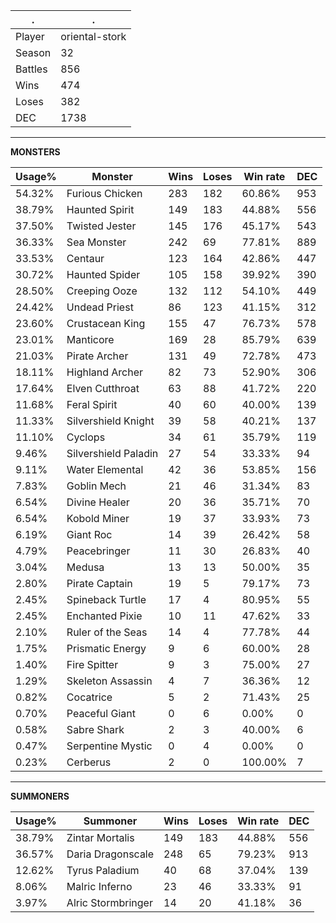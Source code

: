 .|.
|-|-
Player|oriental-stork
Season|32
Battles|856
Wins|474
Loses|382
DEC|1738

---
**MONSTERS**

Usage%|Monster|Wins|Loses|Win rate|DEC|
-|-|-|-|-|-|
54.32%|Furious Chicken|283|182|60.86%|953|
38.79%|Haunted Spirit|149|183|44.88%|556|
37.50%|Twisted Jester|145|176|45.17%|543|
36.33%|Sea Monster|242|69|77.81%|889|
33.53%|Centaur|123|164|42.86%|447|
30.72%|Haunted Spider|105|158|39.92%|390|
28.50%|Creeping Ooze|132|112|54.10%|449|
24.42%|Undead Priest|86|123|41.15%|312|
23.60%|Crustacean King|155|47|76.73%|578|
23.01%|Manticore|169|28|85.79%|639|
21.03%|Pirate Archer|131|49|72.78%|473|
18.11%|Highland Archer|82|73|52.90%|306|
17.64%|Elven Cutthroat|63|88|41.72%|220|
11.68%|Feral Spirit|40|60|40.00%|139|
11.33%|Silvershield Knight|39|58|40.21%|137|
11.10%|Cyclops|34|61|35.79%|119|
9.46%|Silvershield Paladin|27|54|33.33%|94|
9.11%|Water Elemental|42|36|53.85%|156|
7.83%|Goblin Mech|21|46|31.34%|83|
6.54%|Divine Healer|20|36|35.71%|70|
6.54%|Kobold Miner|19|37|33.93%|73|
6.19%|Giant Roc|14|39|26.42%|58|
4.79%|Peacebringer|11|30|26.83%|40|
3.04%|Medusa|13|13|50.00%|35|
2.80%|Pirate Captain|19|5|79.17%|73|
2.45%|Spineback Turtle|17|4|80.95%|55|
2.45%|Enchanted Pixie|10|11|47.62%|33|
2.10%|Ruler of the Seas|14|4|77.78%|44|
1.75%|Prismatic Energy|9|6|60.00%|28|
1.40%|Fire Spitter|9|3|75.00%|27|
1.29%|Skeleton Assassin|4|7|36.36%|12|
0.82%|Cocatrice|5|2|71.43%|25|
0.70%|Peaceful Giant|0|6|0.00%|0|
0.58%|Sabre Shark|2|3|40.00%|6|
0.47%|Serpentine Mystic|0|4|0.00%|0|
0.23%|Cerberus|2|0|100.00%|7|

---
**SUMMONERS**

Usage%|Summoner|Wins|Loses|Win rate|DEC|
-|-|-|-|-|-|
38.79%|Zintar Mortalis|149|183|44.88%|556|
36.57%|Daria Dragonscale|248|65|79.23%|913|
12.62%|Tyrus Paladium|40|68|37.04%|139|
8.06%|Malric Inferno|23|46|33.33%|91|
3.97%|Alric Stormbringer|14|20|41.18%|36|
